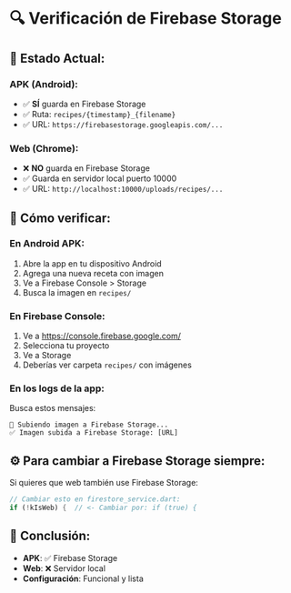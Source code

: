 # 🔍 Verificación de Firebase Storage

## 📱 **Estado Actual:**

### APK (Android):
- ✅ **SÍ** guarda en Firebase Storage
- ✅ Ruta: `recipes/{timestamp}_{filename}`
- ✅ URL: `https://firebasestorage.googleapis.com/...`

### Web (Chrome):
- ❌ **NO** guarda en Firebase Storage
- ✅ Guarda en servidor local puerto 10000
- ✅ URL: `http://localhost:10000/uploads/recipes/...`

## 🧪 **Cómo verificar:**

### **En Android APK:**
1. Abre la app en tu dispositivo Android
2. Agrega una nueva receta con imagen
3. Ve a Firebase Console > Storage
4. Busca la imagen en `recipes/`

### **En Firebase Console:**
1. Ve a https://console.firebase.google.com/
2. Selecciona tu proyecto
3. Ve a Storage
4. Deberías ver carpeta `recipes/` con imágenes

### **En los logs de la app:**
Busca estos mensajes:
```
📱 Subiendo imagen a Firebase Storage...
✅ Imagen subida a Firebase Storage: [URL]
```

## ⚙️ **Para cambiar a Firebase Storage siempre:**

Si quieres que web también use Firebase Storage:
```dart
// Cambiar esto en firestore_service.dart:
if (!kIsWeb) {  // <- Cambiar por: if (true) {
```

## 🎯 **Conclusión:**
- **APK**: ✅ Firebase Storage
- **Web**: ❌ Servidor local
- **Configuración**: Funcional y lista
